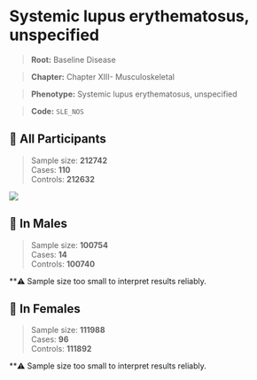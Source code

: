 # Systemic lupus erythematosus, unspecified

> **Root:** Baseline Disease  

> **Chapter:** Chapter XIII- Musculoskeletal  

> **Phenotype:** Systemic lupus erythematosus, unspecified  

> **Code:** `SLE_NOS`

## 🧪 All Participants  
> Sample size: **212742**  
> Cases: **110**  
> Controls: **212632**
<img src="/Disease/Figures/ALL/Baseline/SLE_NOS.png"/>
<CsvTable src="/Disease_Data/ALL/Baseline/LG_SLE_NOS.csv" label="🔍 View full results" />

## 👨 In Males  
> Sample size: **100754**  
> Cases: **14**  
> Controls: **100740**

**⚠️ Sample size too small to interpret results reliably.

## 👩 In Females  
> Sample size: **111988**  
> Cases: **96**  
> Controls: **111892**

**⚠️ Sample size too small to interpret results reliably.
